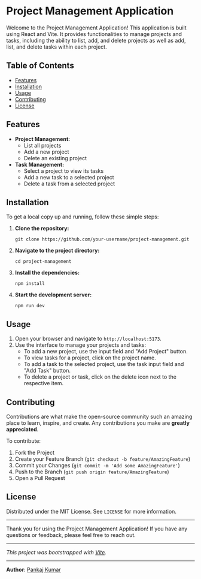 <h1>Project Management Application</h1>

<p>Welcome to the Project Management Application! This application is built using React and Vite. It provides functionalities to manage projects and tasks, including the ability to list, add, and delete projects as well as add, list, and delete tasks within each project.</p>

<h2>Table of Contents</h2>
<ul>
    <li><a href="#features">Features</a></li>
    <li><a href="#installation">Installation</a></li>
    <li><a href="#usage">Usage</a></li>
    <li><a href="#contributing">Contributing</a></li>
    <li><a href="#license">License</a></li>
</ul>

<h2 id="features">Features</h2>
<ul>
    <li><strong>Project Management:</strong>
        <ul>
            <li>List all projects</li>
            <li>Add a new project</li>
            <li>Delete an existing project</li>
        </ul>
    </li>
    <li><strong>Task Management:</strong>
        <ul>
            <li>Select a project to view its tasks</li>
            <li>Add a new task to a selected project</li>
            <li>Delete a task from a selected project</li>
        </ul>
    </li>
</ul>

<h2 id="installation">Installation</h2>
<p>To get a local copy up and running, follow these simple steps:</p>
<ol>
    <li><strong>Clone the repository:</strong>
        <pre><code>git clone https://github.com/your-username/project-management.git</code></pre>
    </li>
    <li><strong>Navigate to the project directory:</strong>
        <pre><code>cd project-management</code></pre>
    </li>
    <li><strong>Install the dependencies:</strong>
        <pre><code>npm install</code></pre>
    </li>
    <li><strong>Start the development server:</strong>
        <pre><code>npm run dev</code></pre>
    </li>
</ol>

<h2 id="usage">Usage</h2>
<ol>
    <li>Open your browser and navigate to <code>http://localhost:5173</code>.</li>
    <li>Use the interface to manage your projects and tasks:
        <ul>
            <li>To add a new project, use the input field and "Add Project" button.</li>
            <li>To view tasks for a project, click on the project name.</li>
            <li>To add a task to the selected project, use the task input field and "Add Task" button.</li>
            <li>To delete a project or task, click on the delete icon next to the respective item.</li>
        </ul>
    </li>
</ol>

<h2 id="contributing">Contributing</h2>
<p>Contributions are what make the open-source community such an amazing place to learn, inspire, and create. Any contributions you make are <strong>greatly appreciated</strong>.</p>
<p>To contribute:</p>
<ol>
    <li>Fork the Project</li>
    <li>Create your Feature Branch (<code>git checkout -b feature/AmazingFeature</code>)</li>
    <li>Commit your Changes (<code>git commit -m 'Add some AmazingFeature'</code>)</li>
    <li>Push to the Branch (<code>git push origin feature/AmazingFeature</code>)</li>
    <li>Open a Pull Request</li>
</ol>

<h2 id="license">License</h2>
<p>Distributed under the MIT License. See <code>LICENSE</code> for more information.</p>

<hr>

<p>Thank you for using the Project Management Application! If you have any questions or feedback, please feel free to reach out.</p>

<hr>

<p><em>This project was bootstrapped with <a href="https://vitejs.dev/">Vite</a>.</em></p>

<hr>

<p><strong>Author</strong>: <a href="https://github.com/pankajr03">Pankaj Kumar</a></p>
